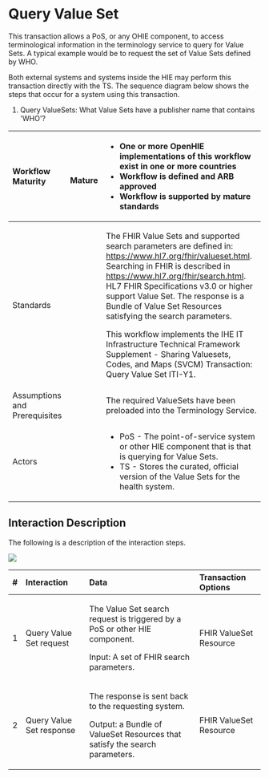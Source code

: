 # Query Value Set

This transaction allows a PoS, or any OHIE component, to access terminological information in the terminology service to query for Value Sets. A typical example would be to request the set of Value Sets defined by WHO.

Both external systems and systems inside the HIE may perform this transaction directly with the TS. The sequence diagram below shows the steps that occur for a system using this transaction.

1. Query ValueSets: What Value Sets have a publisher name that contains 'WHO'?

<table>
  <thead>
    <tr>
      <th style="text-align:left">Workflow Maturity</th>
      <th style="text-align:left">
        <p>
          <img src="https://lh5.googleusercontent.com/Vp6XBRGu-U_Dmd5EKNpCZvEEum0CxOcHOj9NgHh8UMMNLMlXHmLcUE_YWueDRr4uqWLzpPfzSBLJ2k33XQIelLypjQ4wyrD17-t33GtLa8fFxW9AYDvXhiJmBl4VaLgKDg"
          alt/>
        </p>
        <p> <b>Mature</b>
        </p>
      </th>
      <th style="text-align:left">
        <ul>
          <li><b>One or more OpenHIE implementations of this workflow exist in one or more countries</b>
          </li>
          <li><b>Workflow is defined and ARB approved</b>
          </li>
          <li><b>Workflow is supported by mature standards</b>
          </li>
        </ul>
      </th>
    </tr>
  </thead>
  <tbody>
    <tr>
      <td style="text-align:left">Standards</td>
      <td style="text-align:left"></td>
      <td style="text-align:left">
        <p>The FHIR Value Sets and supported search parameters are defined in:
          <a
          href="https://www.hl7.org/fhir/valueset.html">https://www.hl7.org/fhir/valueset.html</a>. Searching in FHIR is described
            in <a href="https://www.hl7.org/fhir/search.html">https://www.hl7.org/fhir/search.html</a>.
            HL7 FHIR Specifications v3.0 or higher support Value Set. The response
            is a Bundle of Value Set Resources satisfying the search parameters.</p>
        <p>This workflow implements the IHE IT Infrastructure Technical Framework
          Supplement - Sharing Valuesets, Codes, and Maps (SVCM) Transaction: Query
          Value Set ITI-Y1.</p>
      </td>
    </tr>
    <tr>
      <td style="text-align:left">Assumptions and Prerequisites</td>
      <td style="text-align:left"></td>
      <td style="text-align:left">The required ValueSets have been preloaded into the Terminology Service.</td>
    </tr>
    <tr>
      <td style="text-align:left">Actors</td>
      <td style="text-align:left"></td>
      <td style="text-align:left">
        <ul>
          <li>PoS - The point-of-service system or other HIE component that is that
            is querying for Value Sets.</li>
          <li>TS - Stores the curated, official version of the Value Sets for the health
            system.</li>
        </ul>
      </td>
    </tr>
  </tbody>
</table>

## Interaction Description

The following is a description of the interaction steps.

![](https://lh6.googleusercontent.com/5w9uqajSsiAUJoBPuCBdcY9HTiQvLfb0Op-Xy78GJxS-TQK7i6_fMvIEtqOAJ1_bQkCgsVeWGX2FM--QUe5w0gqi41U80adN_dGfNGzjU7YScpbF5gL9xCph45eKbC-vYw)

<table>
  <thead>
    <tr>
      <th style="text-align:left">#</th>
      <th style="text-align:left">Interaction</th>
      <th style="text-align:left">Data</th>
      <th style="text-align:left">Transaction Options</th>
    </tr>
  </thead>
  <tbody>
    <tr>
      <td style="text-align:left">1</td>
      <td style="text-align:left">Query Value Set request</td>
      <td style="text-align:left">
        <p>The Value Set search request is triggered by a PoS or other HIE component.</p>
        <p>Input: A set of FHIR search parameters.</p>
      </td>
      <td style="text-align:left">FHIR ValueSet Resource</td>
    </tr>
    <tr>
      <td style="text-align:left">2</td>
      <td style="text-align:left">Query Value Set response</td>
      <td style="text-align:left">
        <p>The response is sent back to the requesting system.</p>
        <p>Output: a Bundle of ValueSet Resources that satisfy the search parameters.</p>
      </td>
      <td style="text-align:left">FHIR ValueSet Resource</td>
    </tr>
  </tbody>
</table>

